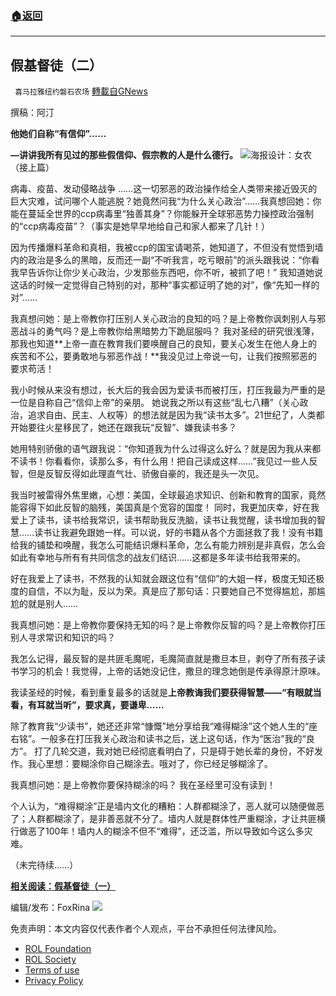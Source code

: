 ###  [:house:返回](README.md)
---


## 假基督徒（二）
` 喜马拉雅纽约磐石农场` [轉載自GNews](https://gnews.org/zh-hans/2621342/)

撰稿：阿汀

**他她们自称“有信仰”……**
 
**—讲讲我所有见过的那些假信仰、假宗教的人是什么德行。**
 ![](https://assets.gnews.org/wp-content/uploads/2022/05/PHOTO-2022-05-25-03-07-47_1653478501.jpg)海报设计：女农 
（接上篇）
 
病毒、疫苗、发动侵略战争 ……这一切邪恶的政治操作给全人类带来接近毁灭的巨大灾难，试问哪个人能逃脱？她竟然问我“为什么关心政治”……我真想回她：你能在蔓延全世界的ccp病毒里“独善其身”？你能躲开全球邪恶势力操控政治强制的“ccp病毒疫苗”？（事实是她早早地给自己和家人都来了几针！）
 
因为传播爆料革命和真相，我被ccp的国宝请喝茶，她知道了，不但没有觉悟到墙内的政治是多么的黑暗，反而还一副“不听我言，吃亏眼前”的派头跟我说：“你看我早告诉你让你少关心政治，少发那些东西吧，你不听，被抓了吧！” 我知道她说这话的时候一定觉得自己特别的对，那种“事实都证明了她的对”，像“先知一样的对”……
 
我真想问她：是上帝教你打压别人关心政治的良知的吗？是上帝教你讽刺别人与邪恶战斗的勇气吗？是上帝教你给黑暗势力下跪屈服吗？
我对圣经的研究很浅薄，那我也知道**上帝一直在教育我们要唤醒自己的良知，要关心发生在他人身上的疾苦和不公，要勇敢地与邪恶作战！**我没见过上帝说一句，让我们按照邪恶的要求苟活！
 
我小时候从来没有想过，长大后的我会因为爱读书而被打压，打压我最为严重的是一位是自称自己“信仰上帝”的亲朋。
她说我之所以有这些“乱七八糟”（关心政治，追求自由、民主、人权等）的想法就是因为我“读书太多”。21世纪了，人类都开始要往火星移民了，她还在跟我玩“反智”、嫌我读书多？
 
她用特别骄傲的语气跟我说：“你知道我为什么过得这么好么？就是因为我从来都不读书！你看看你，读那么多，有什么用！把自己读成这样……”我见过一些人反智，但是反智反得如此理直气壮、骄傲自豪的，我还是头一次见。
 
我当时被雷得外焦里嫩，心想：美国，全球最追求知识、创新和教育的国家，竟然能容得下如此反智的脑残，美国真是个宽容的国度！
同时，我更加庆幸，好在我爱上了读书，读书给我常识，读书帮助我反洗脑，读书让我觉醒，读书增加我的智慧……读书让我避免跟她一样。可以说，好的书籍从各个方面拯救了我！没有书籍给我的铺垫和唤醒，我怎么可能结识爆料革命，怎么有能力辨别是非真假，怎么会如此有幸地与所有有共同信念的战友们结识……这都是多年读书给我带来的。
 
好在我爱上了读书，不然我的认知就会跟这位有“信仰”的大姐一样，极度无知还极度的自信，不以为耻，反以为荣。真是应了那句话：只要她自己不觉得尴尬，那尴尬的就是别人……
 
我真想问她：是上帝教你要保持无知的吗？是上帝教你反智的吗？是上帝教你打压别人寻求常识和知识的吗？
 
我怎么记得，最反智的是共匪毛魔呢，毛魔简直就是撒旦本旦，剥夺了所有孩子读书学习的机会！我觉得，上帝的话她没记住，撒旦的理念她倒是传承得原汁原味。
 
我读圣经的时候，看到重复最多的话就是**上帝教诲我们要获得智慧——“有眼就当看，有耳就当听”，要求真，要谦卑……**
 
除了教育我“少读书”，她还还非常“慷慨”地分享给我“难得糊涂”这个她人生的“座右铭”。一般多在打压我关心政治和读书之后，送上这句话，作为“医治”我的“良方”。
打了几轮交道，我对她已经彻底看明白了，只是碍于她长辈的身份，不好发作。我心里想：要糊涂你自己糊涂去。哦对了，你已经足够糊涂了。
 
我真想问她：是上帝教你要保持糊涂的吗？
我在圣经里可没有读到！
 
个人认为，“难得糊涂”正是墙内文化的糟粕：人群都糊涂了，恶人就可以随便做恶了；人群都糊涂了，是非善恶就不分了。墙内人就是群体性严重糊涂，才让共匪横行做恶了100年！墙内人的糊涂不但不“难得”，还泛滥，所以导致如今这么多灾难。
 
（未完待续……）

**[相关阅读：假基督徒（一）](https://gnews.org/zh-hans/2597317/)**
 
编辑/发布：FoxRina
 ![](https://assets.gnews.org/wp-content/uploads/2022/05/%E4%BA%8C%E7%BB%B4%E7%A0%81-4_1653329880.jpg) 

免责声明：本文内容仅代表作者个人观点，平台不承担任何法律风险。
  
- [ROL Foundation](https://rolfoundation.org/)
- [ROL Society](https://rolsociety.org/)
- [Terms of use](https://gnews.org/terms-of-use-3/)
- [Privacy Policy](https://gnews.org/privacy-policy/)
